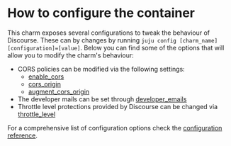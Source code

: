# How to configure the container

This charm exposes several configurations to tweak the behaviour of Discourse. These can by changes by running `juju config [charm_name] [configuration]=[value]`. Below you can find some of the options that will allow you to modify the charm's behaviour:

* CORS policies can be modified via the following settings:
  * [enable_cors](https://charmhub.io/discourse-k8s/configure#enable_cors)
  * [cors_origin](https://charmhub.io/discourse-k8s/configure#cors_origin)
  * [augment_cors_origin](https://charmhub.io/discourse-k8s/configure#augment_cors_origin)
* The developer mails can be set through [developer_emails](https://charmhub.io/discourse-k8s/configure#developer_emails)
* Throttle level protections provided by Discourse can be changed via [throttle_level](https://charmhub.io/discourse-k8s/configure#throttle_level)

For a comprehensive list of configuration options check the [configuration reference](https://charmhub.io/discourse-k8s/configure).
